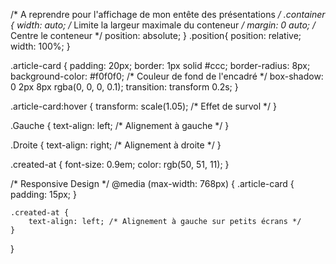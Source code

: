 /* A reprendre pour l'affichage de mon entête des présentations */
.container {
    width: auto; /* Limite la largeur maximale du conteneur */
    margin: 0 auto; /* Centre le conteneur */
    position: absolute;
}
.position{
    position: relative;
    width: 100%;
}

.article-card {
    padding: 20px;
    border: 1px solid #ccc;
    border-radius: 8px;
    background-color: #f0f0f0; /* Couleur de fond de l'encadré */
    box-shadow: 0 2px 8px rgba(0, 0, 0, 0.1);
    transition: transform 0.2s;
}

.article-card:hover {
    transform: scale(1.05); /* Effet de survol */
}

.Gauche {
    text-align: left; /* Alignement à gauche */
}

.Droite {
    text-align: right; /* Alignement à droite */
}

.created-at {
    font-size: 0.9em;
    color: rgb(50, 51, 11);
}

/* Responsive Design */
@media (max-width: 768px) {
    .article-card {
        padding: 15px;
    }

    .created-at {
        text-align: left; /* Alignement à gauche sur petits écrans */
    }
}